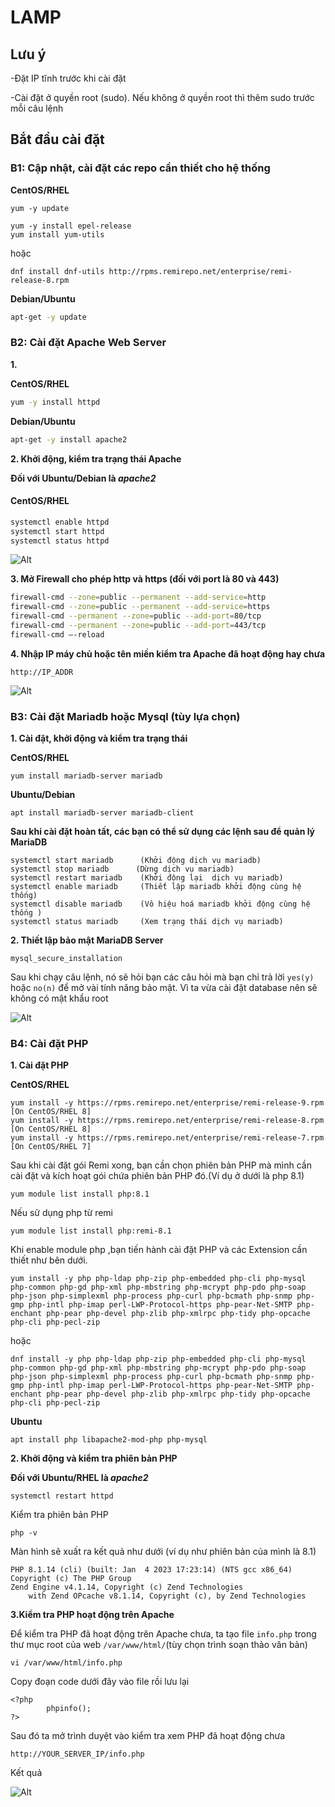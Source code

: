 
# LAMP

## Lưu ý
-Đặt IP tĩnh trước khi cài đặt

-Cài đặt ở quyền root (sudo). Nếu không ở quyền root thì thêm sudo trước mỗi câu lệnh

## Bắt đầu cài đặt

### B1: Cập nhật, cài đặt các repo cần thiết cho hệ thống

**CentOS/RHEL**

```
yum -y update
```

```
yum -y install epel-release
yum install yum-utils
```

hoặc

```
dnf install dnf-utils http://rpms.remirepo.net/enterprise/remi-release-8.rpm
```

**Debian/Ubuntu**

```bash
apt-get -y update
```

### B2: Cài đặt Apache Web Server
**1.**

**CentOS/RHEL**

```bash
yum -y install httpd
```

**Debian/Ubuntu**

```bash
apt-get -y install apache2
```

**2. Khởi động, kiểm tra trạng thái Apache**

   **Đối với Ubuntu/Debian là *apache2***

#### CentOS/RHEL

```bash
systemctl enable httpd
systemctl start httpd
systemctl status httpd
```

![Alt](https://www.tecmint.com/wp-content/uploads/2015/10/check-if-apache2-service-is-running.png)

**3. Mở Firewall cho phép http và https (đối với port là 80 và 443)**

```bash
firewall-cmd --zone=public --permanent --add-service=http
firewall-cmd --zone=public --permanent --add-service=https
firewall-cmd --permanent --zone=public --add-port=80/tcp
firewall-cmd --permanent --zone=public --add-port=443/tcp
firewall-cmd –-reload
```
**4. Nhập IP máy chủ hoặc tên miền kiểm tra Apache đã hoạt động hay chưa**
```
http://IP_ADDR
```
![Alt](https://img001.prntscr.com/file/img001/slskComuRhm4kYmHONN53A.png)

### B3: Cài đặt Mariadb hoặc Mysql (tùy lựa chọn)
**1. Cài đặt, khởi động và kiểm tra trạng thái**

**CentOS/RHEL**
```
yum install mariadb-server mariadb
```
**Ubuntu/Debian**
```
apt install mariadb-server mariadb-client
```
**Sau khi cài đặt hoàn tất, các bạn có thể sử dụng các lệnh sau để quản lý MariaDB**
```
systemctl start mariadb      (Khởi động dịch vụ mariadb)
systemctl stop mariadb      (Dừng dịch vụ mariadb)
systemctl restart mariadb    (Khởi động lại  dịch vụ mariadb)
systemctl enable mariadb     (Thiết lập mariadb khởi động cùng hệ thống)
systemctl disable mariadb    (Vô hiệu hoá mariadb khởi động cùng hệ thống )
systemctl status mariadb     (Xem trạng thái dịch vụ mariadb)
```
**2. Thiết lập bảo mật MariaDB Server**

```
mysql_secure_installation
```

Sau khi chạy câu lệnh, nó sẽ hỏi bạn các câu hỏi mà bạn chỉ trả lời `yes(y)` hoặc `no(n)` để mở vài tính năng bảo mật. Vì ta vừa cài đặt database nên sẽ không có mật khẩu root

![Alt](https://www.tecmint.com/wp-content/uploads/2015/10/secure-mariadb-deployment.png)

### B4: Cài đặt PHP

**1. Cài đặt PHP**

**CentOS/RHEL**

```
yum install -y https://rpms.remirepo.net/enterprise/remi-release-9.rpm  [On CentOS/RHEL 8]
yum install -y https://rpms.remirepo.net/enterprise/remi-release-8.rpm  [On CentOS/RHEL 8]
yum install -y https://rpms.remirepo.net/enterprise/remi-release-7.rpm  [On CentOS/RHEL 7]
```

Sau khi cài đặt gói Remi xong, bạn cần chọn phiên bản PHP mà mình cần cài đặt và kích hoạt gói chứa phiên bản PHP đó.(Ví dụ ở dưới là php 8.1)

```
yum module list install php:8.1
```

Nếu sử dụng php từ remi

```
yum module list install php:remi-8.1
```

Khi enable module php ,bạn tiến hành cài đặt PHP và các Extension cần thiết như bên dưới.

```
yum install -y php php-ldap php-zip php-embedded php-cli php-mysql php-common php-gd php-xml php-mbstring php-mcrypt php-pdo php-soap php-json php-simplexml php-process php-curl php-bcmath php-snmp php-gmp php-intl php-imap perl-LWP-Protocol-https php-pear-Net-SMTP php-enchant php-pear php-devel php-zlib php-xmlrpc php-tidy php-opcache php-cli php-pecl-zip
```

hoặc

```
dnf install -y php php-ldap php-zip php-embedded php-cli php-mysql php-common php-gd php-xml php-mbstring php-mcrypt php-pdo php-soap php-json php-simplexml php-process php-curl php-bcmath php-snmp php-gmp php-intl php-imap perl-LWP-Protocol-https php-pear-Net-SMTP php-enchant php-pear php-devel php-zlib php-xmlrpc php-tidy php-opcache php-cli php-pecl-zip 
```

**Ubuntu**

```
apt install php libapache2-mod-php php-mysql
```

**2. Khởi động và kiểm tra phiên bản PHP**

**Đối với Ubuntu/RHEL là *apache2***

```
systemctl restart httpd
```

Kiểm tra phiên bản PHP
```
php -v
```

Màn hình sẽ xuất ra kết quả như dưới (ví dụ như phiên bản của mình là 8.1)

```
PHP 8.1.14 (cli) (built: Jan  4 2023 17:23:14) (NTS gcc x86_64)
Copyright (c) The PHP Group
Zend Engine v4.1.14, Copyright (c) Zend Technologies
    with Zend OPcache v8.1.14, Copyright (c), by Zend Technologies
```

**3.Kiểm tra PHP hoạt động trên Apache**

Để kiểm tra PHP đã hoạt động trên Apache chưa, ta tạo file `info.php` trong thư mục root của web `/var/www/html/`(tùy chọn trình soạn thảo văn bản)

```
vi /var/www/html/info.php
```

Copy đoạn code dưới đây vào file rồi lưu lại

```
<?php
        phpinfo();
?>
```
Sau đó ta mở trình duyệt vào kiểm tra xem PHP đã hoạt động chưa

```
http://YOUR_SERVER_IP/info.php
```

Kết quả

![Alt](https://img001.prntscr.com/file/img001/7k8jKMwJQDqCKf90BDBJ-w.png)

